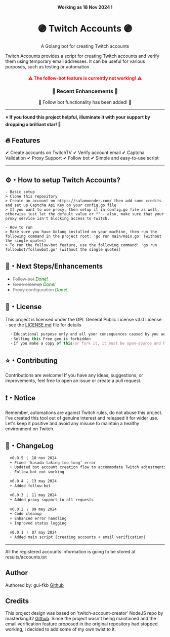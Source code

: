 <h4 align="center">
    Working as 18 Nov 2024 !
  </h4>
  
  <h1 align="center">
    🟣 Twitch Accounts 🟣
  </h1>


  <p align="center">
   A Golang bot for creating Twitch accounts
  </p>

  Twitch Accounts provides a script for creating Twitch accounts and verify them using temporary email addresses. It can be useful for various purposes, such as testing or automation

<h4 align="center" style="color:red;">
    ⚠️ The follow-bot feature is currently not working! ⚠️
</h4>
  
        
  <h3 align="center">
    🚀 Recent Enhancements 🚀
  </h3>

  <p align="center">
    🤖 Follow bot functionality has been added! 🎉
  </p>
  
  <hr>
  
  **⭐ If you found this project helpful, illuminate it with your support by dropping a brilliant star! 🌟**
  
  ## :fire: Features
  
  ✔ Create accounts on TwitchTV
  ✔ Verify account email
  ✔ Captcha Validation
  ✔ Proxy Support
  ✔ Follow bot
  ✔ Simple and easy-to-use script

  ---
  
  ## ⚙️・How to setup Twitch Accounts?
  ```sh-session
  - Basic setup
  > Clone this repository
  > Create an account on https://salamoonder.com/ then add some credits and set up Captcha Api Key on your config.go file
  > If you want to use proxy, then setup it in config.go file as well, otherwise just let the default value or "" - also, make sure that your proxy service isn't blocking access to Twitch.

  - How to run
  > Make sure you have Golang installed on your machine, then run the following command in the project root: 'go run main/main.go' (without the single quotes)
  > To run the follow-bot feature, use the following command: 'go run followbot/followbot.go' (without the single quotes)
  ```
  
  ## 🎉・Next Steps/Enhancements
  
  - <span style="color: gray;">~~Follow bot~~</span> <i style="color:green;">Done!</i>
  - <span style="color: gray;">~~Code cleanup~~</span>  <i style="color:green;">Done!</i>
  - <span style="color: gray;">~~Proxy configuration~~</span>  <i style="color:green;">Done!</i>
  
  ## 📄・License
  
  This project is licensed under the GPL General Public License v3.0 License - see the [LICENSE.md](./LICENSE) file for details
  ```js
    ・Educational purpose only and all your consequences caused by you actions is your responsibility
    ・Selling this Free gen is forbidden
    ・If you make a copy of this/or fork it, it must be open-source and have credits linking to this repo
  ```
  
  ## ⭐・Contributing
  Contributions are welcome! If you have any ideas, suggestions, or improvements, feel free to open an issue or create a pull request.
  
  ## ❗・Notice
  Remember, automations are against Twitch rules, do not abuse this project. I've created this tool out of genuine interest and released it for wider use. Let's keep it positive and avoid any misuse to maintain a healthy environment on Twitch.
  
  ## 💭・ChangeLog
  ```diff
    v0.0.5 ⋮ 18 nov 2024
    + Fixed 'kasada taking too long' error
    + Updated bot account creation flow to accommodate Twitch adjustments
    - Follow-bot not working

    v0.0.4 ⋮ 13 may 2024
    + Added follow-bot

    v0.0.3 ⋮ 11 may 2024
    + Added proxy support to all requests
    
    v0.0.2 ⋮ 09 may 2024
    + Code cleanup
    + Enhanced error handling
    + Improved status logging

    v0.0.1 ⋮ 07 may 2024
    + Added main script (creating accounts + email verification)
   ```
  ---
  
  <p>
    All the registered accounts information is going to be stored at results/accounts.txt
  </p>
  
  
  ## Author
  Authored by: gui-fkb [Github](https://github.com/gui-fkb)
  
  ## Credits
  This project design was based on 'twitch-account-creator' NodeJS repo by masterking32 [Github](https://github.com/masterking32). Since the project wasn't being maintained and the email verification feature proposed in the original repository had stopped working, I decided to add some of my own twist to it.
  
